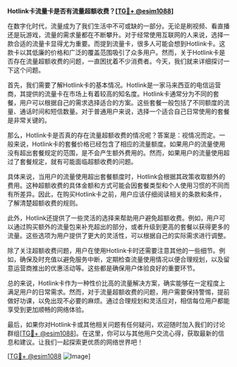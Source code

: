 **Hotlink卡流量卡是否有流量超额收费？[[TG💪+ @esim1088](https://t.me/s/esim1088)]**

在数字化时代，流量成为了我们生活中不可或缺的一部分。无论是刷视频、看直播还是玩游戏，流量的需求量都在不断攀升。对于经常使用互联网的人来说，选择一款合适的流量卡显得尤为重要。而提到流量卡，很多人可能会想到Hotlink卡。这款卡以其低廉的价格和广泛的覆盖范围吸引了众多用户。然而，关于Hotlink卡是否存在流量超额收费的问题，一直困扰着不少消费者。今天，我们就来详细探讨一下这个问题。

首先，我们需要了解Hotlink卡的基本情况。Hotlink是一家马来西亚的电信运营商，其提供的流量卡在市场上有着较高的知名度。Hotlink卡通常分为不同的套餐，用户可以根据自己的需求选择适合的方案。这些套餐一般包括了不同额度的流量、通话时间和短信数量。对于普通用户来说，选择一个适合自己日常使用的套餐是非常关键的。

那么，Hotlink卡是否真的存在流量超额收费的情况呢？答案是：视情况而定。一般来说，Hotlink卡的套餐价格已经包含了相应的流量额度。如果用户的流量使用没有超出套餐规定的范围，是不会产生额外费用的。然而，如果用户的流量使用超过了套餐规定，就有可能面临超额收费的问题。

具体来说，当用户的流量使用超出套餐额度时，Hotlink会根据其政策收取额外的费用。这种超额收费的具体金额和方式可能会因套餐类型和个人使用习惯的不同而有所差异。因此，在购买Hotlink卡之前，用户应该仔细阅读相关的条款和条件，了解清楚超额收费的规则。

此外，Hotlink还提供了一些灵活的选择来帮助用户避免超额收费。例如，用户可以通过购买额外的流量包来补充超出的部分，或者升级到更高的套餐以获得更多的流量。这些选项为用户提供了更大的灵活性，可以根据自己的实际需求进行调整。

除了关注超额收费问题，用户在使用Hotlink卡时还需要注意其他的一些细节。例如，确保及时充值以避免服务中断，定期检查流量使用情况以便合理规划，以及留意运营商推出的优惠活动等。这些都是确保用户体验良好的重要环节。

总的来说，Hotlink卡作为一种性价比高的流量解决方案，确实能够在一定程度上满足用户的日常需求。然而，对于流量超额收费的问题，用户需要保持警惕，提前做好功课，以免出现不必要的麻烦。通过合理规划和灵活应对，相信每位用户都能享受到更加顺畅的网络体验。

最后，如果你对Hotlink卡或其他相关问题有任何疑问，欢迎随时加入我们的讨论群组[[TG💪+ @esim1088](https://t.me/s/esim1088)]。在这里，你可以与其他用户交流心得，获取最新的信息和建议。让我们一起探索更优质的网络世界吧！

[[TG💪+ @esim1088](https://t.me/s/esim1088) ![Image](https://i.postimg.cc/4NQfJmqS/Snipaste-2025-05-13-00-14-12.png)]